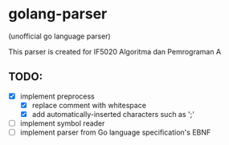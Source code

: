 # golang-parser
(unofficial go language parser)

This parser is created for IF5020 Algoritma dan Pemrograman A


## TODO:
- [x] implement preprocess
	- [x] replace comment with whitespace
	- [x] add automatically-inserted characters such as ';'
- [ ] implement symbol reader
- [ ] implement parser from Go language specification's EBNF